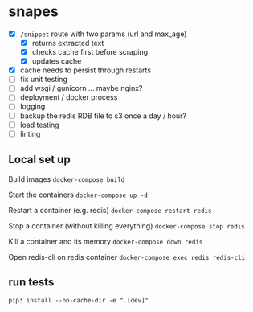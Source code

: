 # snapes

- [x] `/snippet` route with two params (url and max_age)
    - [x] returns extracted text
    - [x] checks cache first before scraping
    - [x] updates cache
- [x] cache needs to persist through restarts
- [ ] fix unit testing
- [ ] add wsgi / gunicorn ... maybe nginx?
- [ ] deployment / docker process
- [ ] logging
- [ ] backup the redis RDB file to s3 once a day / hour?
- [ ] load testing
- [ ] linting

## Local set up

Build images
`docker-compose build`

Start the containers
`docker-compose up -d`

Restart a container (e.g. redis)
`docker-compose restart redis`

Stop a container (without killing everything)
`docker-compose stop redis`

Kill a container and its memory
`docker-compose down redis`

Open redis-cli on redis container
`docker-compose exec redis redis-cli`

## run tests

```pip3 install --no-cache-dir -e ".[dev]"```